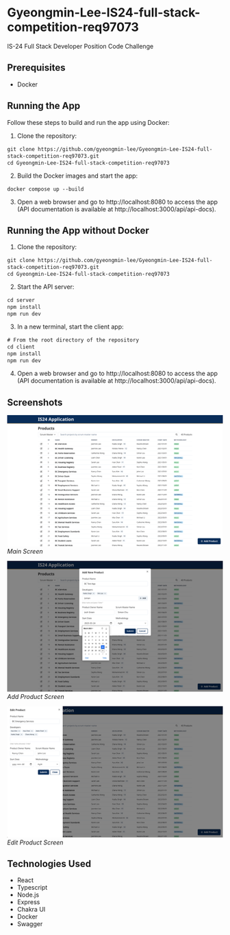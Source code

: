 # Gyeongmin-Lee-IS24-full-stack-competition-req97073

IS-24 Full Stack Developer Position Code Challenge

## Prerequisites

- Docker

## Running the App

Follow these steps to build and run the app using Docker:

1. Clone the repository:

```
git clone https://github.com/gyeongmin-lee/Gyeongmin-Lee-IS24-full-stack-competition-req97073.git
cd Gyeongmin-Lee-IS24-full-stack-competition-req97073
```

2. Build the Docker images and start the app:

```
docker compose up --build
```

3. Open a web browser and go to http://localhost:8080 to access the app (API documentation is available at http://localhost:3000/api/api-docs).

## Running the App without Docker

1. Clone the repository:

```
git clone https://github.com/gyeongmin-lee/Gyeongmin-Lee-IS24-full-stack-competition-req97073.git
cd Gyeongmin-Lee-IS24-full-stack-competition-req97073
```

2. Start the API server:

```
cd server
npm install
npm run dev
```

3. In a new terminal, start the client app:

```
# From the root directory of the repository
cd client
npm install
npm run dev
```

4. Open a web browser and go to http://localhost:8080 to access the app (API documentation is available at http://localhost:3000/api/api-docs).

## Screenshots

![Main Screen](./.github/screenshots/01_main.png?raw=true "Main Screen")
_Main Screen_

![Add Product Screen](./.github/screenshots/02_add.png?raw=true "Add Screen")
_Add Product Screen_

![Edit Product Screen](./.github/screenshots/03_edit.png?raw=true "Edit Screen")
_Edit Product Screen_

## Technologies Used

- React
- Typescript
- Node.js
- Express
- Chakra UI
- Docker
- Swagger
